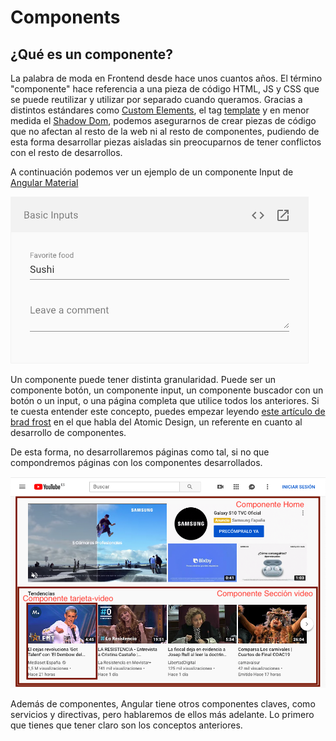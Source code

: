 # Components
## ¿Qué es un componente?

La palabra de moda en Frontend desde hace unos cuantos años. El término "componente" hace referencia a una pieza de código HTML, JS y CSS que se puede reutilizar y utilizar por separado cuando queramos. Gracias a distintos estándares como [Custom Elements](https://developer.mozilla.org/en-US/docs/Web/API/Window/customElements), el tag [template](https://developer.mozilla.org/es/docs/Web/HTML/Elemento/template) y en menor medida el [Shadow Dom](https://developer.mozilla.org/en-US/docs/Web/Web_Components/Using_shadow_DOM), podemos asegurarnos de crear piezas de código que no afectan al resto de la web ni al resto de componentes, pudiendo de esta forma desarrollar piezas aisladas sin preocuparnos de tener conflictos con el resto de desarrollos.

 A continuación podemos ver un ejemplo de un componente Input de [Angular Material](https://material.angular.io/components/input/overview)

![Angular material input](./images/material.angular.io_components_input_overview.png "Input")

Un componente puede tener distinta granularidad. Puede ser un componente botón, un componente input, un componente buscador con un botón o un input, o una página completa que utilice todos los anteriores. Si te cuesta entender este concepto, puedes empezar leyendo [este artículo de brad frost](http://bradfrost.com/blog/post/atomic-web-design/) en el que habla del Atomic Design, un referente en cuanto al desarrollo de componentes.

De esta forma, no desarrollaremos páginas como tal, si no que compondremos páginas con los componentes desarrollados. 

![Youtube by components](./images/Home.png "Page")

Además de componentes, Angular tiene otros componentes claves, como servicios y directivas, pero hablaremos de ellos más adelante. Lo primero que tienes que tener claro son los conceptos anteriores.

